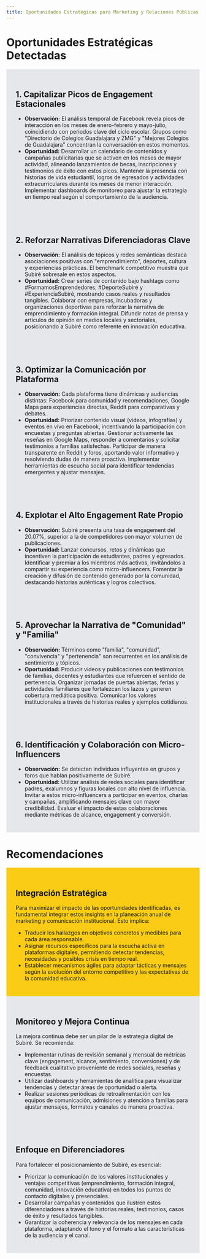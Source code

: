```yaml
---
title: Oportunidades Estratégicas para Marketing y Relaciones Públicas - Subiré Business School
---
```


# Oportunidades Estratégicas Detectadas

<div class="grid grid-cols-2" style="gap:2rem; margin-bottom:2rem;">

<div class="card" style="background: #E5E7EB; padding: 1.5rem;">

## 1. Capitalizar Picos de Engagement Estacionales

- **Observación:** El análisis temporal de Facebook revela picos de interacción en los meses de enero-febrero y mayo-julio, coincidiendo con periodos clave del ciclo escolar. Grupos como "Directorio de Colegios Guadalajara y ZMG" y "Mejores Colegios de Guadalajara" concentran la conversación en estos momentos.
- **Oportunidad:** Desarrollar un calendario de contenidos y campañas publicitarias que se activen en los meses de mayor actividad, alineando lanzamientos de becas, inscripciones y testimonios de éxito con estos picos. Mantener la presencia con historias de vida estudiantil, logros de egresados y actividades extracurriculares durante los meses de menor interacción. Implementar dashboards de monitoreo para ajustar la estrategia en tiempo real según el comportamiento de la audiencia.

</div>

<div class="card" style="background: #E5E7EB; padding: 1.5rem;">

## 2. Reforzar Narrativas Diferenciadoras Clave

- **Observación:** El análisis de tópicos y redes semánticas destaca asociaciones positivas con "emprendimiento", deportes, cultura y experiencias prácticas. El benchmark competitivo muestra que Subiré sobresale en estos aspectos.
- **Oportunidad:** Crear series de contenido bajo hashtags como #FormamosEmprendedores, #DeporteSubiré y #ExperienciaSubiré, mostrando casos reales y resultados tangibles. Colaborar con empresas, incubadoras y organizaciones deportivas para reforzar la narrativa de emprendimiento y formación integral. Difundir notas de prensa y artículos de opinión en medios locales y sectoriales, posicionando a Subiré como referente en innovación educativa.

</div>

<div class="card" style="background: #E5E7EB; padding: 1.5rem;">

## 3. Optimizar la Comunicación por Plataforma

- **Observación:** Cada plataforma tiene dinámicas y audiencias distintas: Facebook para comunidad y recomendaciones, Google Maps para experiencias directas, Reddit para comparativas y debates.
- **Oportunidad:** Priorizar contenido visual (videos, infografías) y eventos en vivo en Facebook, incentivando la participación con encuestas y preguntas abiertas. Gestionar activamente las reseñas en Google Maps, responder a comentarios y solicitar testimonios a familias satisfechas. Participar de manera transparente en Reddit y foros, aportando valor informativo y resolviendo dudas de manera proactiva. Implementar herramientas de escucha social para identificar tendencias emergentes y ajustar mensajes.

</div>

<div class="card" style="background: #E5E7EB; padding: 1.5rem;">

## 4. Explotar el Alto Engagement Rate Propio

- **Observación:** Subiré presenta una tasa de engagement del 20.07%, superior a la de competidores con mayor volumen de publicaciones.
- **Oportunidad:** Lanzar concursos, retos y dinámicas que incentiven la participación de estudiantes, padres y egresados. Identificar y premiar a los miembros más activos, invitándolos a compartir su experiencia como micro-influencers. Fomentar la creación y difusión de contenido generado por la comunidad, destacando historias auténticas y logros colectivos.

</div>

<div class="card" style="background: #E5E7EB; padding: 1.5rem;">

## 5. Aprovechar la Narrativa de "Comunidad" y "Familia"

- **Observación:** Términos como "familia", "comunidad", "convivencia" y "pertenencia" son recurrentes en los análisis de sentimiento y tópicos.
- **Oportunidad:** Producir videos y publicaciones con testimonios de familias, docentes y estudiantes que refuercen el sentido de pertenencia. Organizar jornadas de puertas abiertas, ferias y actividades familiares que fortalezcan los lazos y generen cobertura mediática positiva. Comunicar los valores institucionales a través de historias reales y ejemplos cotidianos.

</div>

<div class="card" style="background: #E5E7EB; padding: 1.5rem;">

## 6. Identificación y Colaboración con Micro-Influencers

- **Observación:** Se detectan individuos influyentes en grupos y foros que hablan positivamente de Subiré.
- **Oportunidad:** Utilizar análisis de redes sociales para identificar padres, exalumnos y figuras locales con alto nivel de influencia. Invitar a estos micro-influencers a participar en eventos, charlas y campañas, amplificando mensajes clave con mayor credibilidad. Evaluar el impacto de estas colaboraciones mediante métricas de alcance, engagement y conversión.

</div>

</div>

# Recomendaciones

<div class="grid grid-cols-1" style="gap:2rem; margin-bottom:2rem;">

<div class="card" style="background: #FACC15; padding: 1.5rem;">

## Integración Estratégica

Para maximizar el impacto de las oportunidades identificadas, es fundamental integrar estos insights en la planeación anual de marketing y comunicación institucional. Esto implica:
- Traducir los hallazgos en objetivos concretos y medibles para cada área responsable.
- Asignar recursos específicos para la escucha activa en plataformas digitales, permitiendo detectar tendencias, necesidades y posibles crisis en tiempo real.
- Establecer mecanismos ágiles para adaptar tácticas y mensajes según la evolución del entorno competitivo y las expectativas de la comunidad educativa.

</div>

<div class="card" style="background: #E5E7EB; padding: 1.5rem;">

## Monitoreo y Mejora Continua

La mejora continua debe ser un pilar de la estrategia digital de Subiré. Se recomienda:
- Implementar rutinas de revisión semanal y mensual de métricas clave (engagement, alcance, sentimiento, conversiones) y de feedback cualitativo proveniente de redes sociales, reseñas y encuestas.
- Utilizar dashboards y herramientas de analítica para visualizar tendencias y detectar áreas de oportunidad o alerta.
- Realizar sesiones periódicas de retroalimentación con los equipos de comunicación, admisiones y atención a familias para ajustar mensajes, formatos y canales de manera proactiva.

</div>

<div class="card" style="background: #E5E7EB; padding: 1.5rem;">

## Enfoque en Diferenciadores

Para fortalecer el posicionamiento de Subiré, es esencial:
- Priorizar la comunicación de los valores institucionales y ventajas competitivas (emprendimiento, formación integral, comunidad, innovación educativa) en todos los puntos de contacto digitales y presenciales.
- Desarrollar campañas y contenidos que ilustren estos diferenciadores a través de historias reales, testimonios, casos de éxito y resultados tangibles.
- Garantizar la coherencia y relevancia de los mensajes en cada plataforma, adaptando el tono y el formato a las características de la audiencia y el canal.

</div>

</div>

</div>

